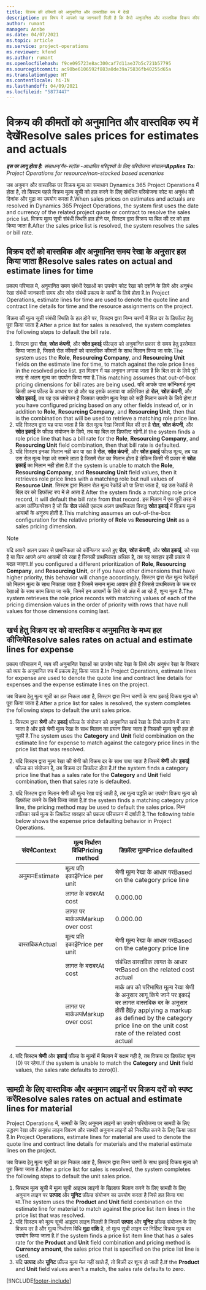 ```yaml
---
title: विक्रय की कीमतों को अनुमानित और वास्तविक रुप में देखें
description: इस विषय में आपको यह जानकारी मिली है कि कैसे अनुमानित और वास्तविक विक्रय कीमतों को सही तरीके से लिया जाता है.
author: rumant
manager: Annbe
ms.date: 04/07/2021
ms.topic: article
ms.service: project-operations
ms.reviewer: kfend
ms.author: rumant
ms.openlocfilehash: f9ce095723e8ac300caf7d11ae37b5c721b57795
ms.sourcegitcommit: ac90be6106592f883a0de39a75836fb40255d65a
ms.translationtype: HT
ms.contentlocale: hi-IN
ms.lasthandoff: 04/09/2021
ms.locfileid: "5877447"
---
```

# <a name="resolve-sales-prices-for-estimates-and-actuals"></a><span data-ttu-id="2265f-103">विक्रय की कीमतों को अनुमानित और वास्तविक रुप में देखें</span><span class="sxs-lookup"><span data-stu-id="2265f-103">Resolve sales prices for estimates and actuals</span></span>

<span data-ttu-id="2265f-104">_**इस पर लागू होता है:** संसाधन/गैर-स्टॉक -आधारित परिदृश्यों के लिए परियोजना संचालन_</span><span class="sxs-lookup"><span data-stu-id="2265f-104">_**Applies To:** Project Operations for resource/non-stocked based scenarios_</span></span>

<span data-ttu-id="2265f-105">जब अनुमान और वास्तविक पर विक्रय मूल्य का समाधान Dynamics 365 Project Operations में होता है, तो सिस्टम पहले विक्रय मूल्य सूची को हल करने के लिए संबंधित परियोजना कोट या अनुबंध की दिनांक और मुद्रा का उपयोग करता है.</span><span class="sxs-lookup"><span data-stu-id="2265f-105">When sales prices on estimates and actuals are resolved in Dynamics 365 Project Operations, the system first uses the date and currency of the related project quote or contract to resolve the sales price list.</span></span> <span data-ttu-id="2265f-106">विक्रय मूल्य सूची संबंधी स्थिति हल होने पर, सिस्टम द्वारा विक्रय या बिल की दर को हल किया जाता है.</span><span class="sxs-lookup"><span data-stu-id="2265f-106">After the sales price list is resolved, the system resolves the sales or bill rate.</span></span>

## <a name="resolve-sales-rates-on-actual-and-estimate-lines-for-time"></a><span data-ttu-id="2265f-107">विक्रय दरों को वास्तविक और अनुमानित समय रेखा के अनुसार हल किया जाता है</span><span class="sxs-lookup"><span data-stu-id="2265f-107">Resolve sales rates on actual and estimate lines for time</span></span>

<span data-ttu-id="2265f-108">प्रकल्प परिचाल मे, अनुमानित समय संबंधी रेखाओं का उपयोग कोट रेखा को दर्शाने के लिये और अनुबंध रेखा संबंधी जानकारी समय और स्रोत संबंधी प्रकल्प के कार्यों के लिये होता है.</span><span class="sxs-lookup"><span data-stu-id="2265f-108">In Project Operations, estimate lines for time are used to denote the quote line and contract line details for time and the resource assignments on the project.</span></span>

<span data-ttu-id="2265f-109">विक्रय की मूल्य सूची संबंधी स्थिति के हल होने पर, सिस्टम द्वारा निम्न चरणों में बिल दर के डिफॉल्ट हेतु पूरा किया जाता है.</span><span class="sxs-lookup"><span data-stu-id="2265f-109">After a price list for sales is resolved, the system completes the following steps to default the bill rate.</span></span>

1. <span data-ttu-id="2265f-110">सिस्टम द्वारा **रोल**, **स्रोत कंपनी**, और **स्रोत इकाई** फील्ड्स को अनुमानित प्रकार से समय हेतु इस्तेमाल किया जाता है, जिससे रोल कीमतों को वास्तविक कीमतों के साथ मिलान किया जा सके.</span><span class="sxs-lookup"><span data-stu-id="2265f-110">The system uses the **Role**, **Resourcing Company**, and **Resourcing Unit** fields on the estimate line for time, to match against the role price lines in the resolved price list.</span></span> <span data-ttu-id="2265f-111">इस मिलान में यह अनुमान लगाया जाता है कि बिल दर के लिये पूरी तरह से अलग मूल्य का उपयोग किया गया है.</span><span class="sxs-lookup"><span data-stu-id="2265f-111">This matching assumes that out-of-box pricing dimensions for bill rates are being used.</span></span> <span data-ttu-id="2265f-112">यदि आपके पास कॉन्फिगर्ड मूल्य किसी अन्य फील्ड के आधार पर हो और यह इसके अलावा या अतिरिक्त हो **रोल**, **स्रोत कंपनी**, और **स्रोत इकाई**, तब यह एक संयोजन है जिसका उपयोग मूल्य रेखा को सही मिलान करने के लिये होगा.</span><span class="sxs-lookup"><span data-stu-id="2265f-112">If you have configured pricing based on any other fields instead of, or in addition to **Role**, **Resourcing Company**, and **Resourcing Unit**, then that is the combination that will be used to retrieve a matching role price line.</span></span>
2. <span data-ttu-id="2265f-113">यदि सिस्टम द्वारा यह पाया जाता है कि रोल मूल्य रेखा जिसमें बिल की दर है **रोल**, **स्रोत कंपनी**, और **स्रोत इकाई** के फील्ड संयोजन के लिये, तब यह बिल दर डिफॉल्ट रहेगी.</span><span class="sxs-lookup"><span data-stu-id="2265f-113">If the system finds a role price line that has a bill rate for the **Role**, **Resourcing Company**, and **Resourcing Unit** field combination, then that bill rate is defaulted.</span></span>
3. <span data-ttu-id="2265f-114">यदि सिस्टम इनका मिलान नही कर पा रहा है **रोल**, **स्रोत कंपनी**, और **स्रोत इकाई** फील्ड मूल्य, तब यह उस रोल मूल्य रेखा को सामने लाता है जिसमें रोल का मिलान होता है लेकिन किसी भी प्रकार से **स्रोत इकाई** का मिलान नही होता है.</span><span class="sxs-lookup"><span data-stu-id="2265f-114">If the system is unable to match the **Role**, **Resourcing Company**, and **Resourcing Unit** field values, then it retrieves role price lines with a matching role but null values of **Resource Unit**.</span></span> <span data-ttu-id="2265f-115">सिस्टम द्वारा मिलान रोल मूल्य रेकॉर्ड को पा लिया जाता है, यह उस रेकॉर्ड से बिल दर को डिफॉल्ट रुप में ले आता है.</span><span class="sxs-lookup"><span data-stu-id="2265f-115">After the system finds a matching role price record, it will default the bill rate from that record.</span></span> <span data-ttu-id="2265f-116">इस मिलान में एक पूरी तरह से अलग कॉन्फिगरेशन है जो कि **रोल** संबंधी एकदम अलग प्राथमिकता विरुद्ध **स्रोत इकाई** में विक्रय मूल्य आयामों के अनुरुप होती है.</span><span class="sxs-lookup"><span data-stu-id="2265f-116">This matching assumes an out-of-the-box configuration for the relative priority of **Role** vs **Resourcing Unit** as a sales pricing dimension.</span></span>

> [!NOTE]
> <span data-ttu-id="2265f-117">यदि आपने अलग प्रकार से प्राथमिकता को कॉन्फिगर करते हुए **रोल**, **स्रोत कंपनी**, और **स्रोत इकाई**, को रखा है या फिर आपने अन्य आयामों को रखा है जिनकी प्राथमिकता अधिक है, तब यह व्यवहार इसी प्रकार से बदल जाएगा.</span><span class="sxs-lookup"><span data-stu-id="2265f-117">If you configured a different prioritization of **Role**, **Resourcing Company**, and **Resourcing Unit**, or if you have other dimensions that have higher priority, this behavior will change accordingly.</span></span> <span data-ttu-id="2265f-118">सिस्टम द्वारा रोल मूल्य रेकॉर्ड्स को मिलान मूल्य के साथ निकाला जाता है जिसमें समान मूल्य आयाम होते हैं जिससे प्राथमिकता के क्रम पर रेखाओं के साथ काम किया जा सकें, जिनमें इन आयामों के लिये जो अंत में आ रहे हैं, शून्य मूल्य है.</span><span class="sxs-lookup"><span data-stu-id="2265f-118">The system retrieves the role price records with matching values of each of the pricing dimension values in the order of priority with rows that have null values for those dimensions coming last.</span></span>

## <a name="resolve-sales-rates-on-actual-and-estimate-lines-for-expense"></a><span data-ttu-id="2265f-119">खर्च हेतु विक्रय दर को वास्तविक व अनुमानित के मध्य हल कीजिये</span><span class="sxs-lookup"><span data-stu-id="2265f-119">Resolve sales rates on actual and estimate lines for expense</span></span>

<span data-ttu-id="2265f-120">प्रकल्प परिचालन में, व्यय की अनुमानित रेखाओं का उपयोग कोट रेखा के लिये और अनुबंध रेखा के विस्तार को व्यय के अनुमानित रुप में प्रकल्प हेतु किया जाता है.</span><span class="sxs-lookup"><span data-stu-id="2265f-120">In Project Operations, estimate lines for expense are used to denote the quote line and contract line details for expenses and the expense estimate lines on the project.</span></span>

<span data-ttu-id="2265f-121">जब विक्रय हेतु मूल्य सूची का हल निकल आता है, सिस्टम द्वारा निम्न चरणों के साथ इकाई विक्रय मूल्य को पूरा किया जाता है.</span><span class="sxs-lookup"><span data-stu-id="2265f-121">After a price list for sales is resolved, the system completes the following steps to default the unit sales price.</span></span>

1. <span data-ttu-id="2265f-122">सिस्टम द्वारा **श्रेणी** और **इकाई** फील्ड के संयोजन को अनुमानित खर्च रेखा के लिये उपयोग में लाया जाता है और इसे श्रेणी मूल्य रेखा के साथ मिलान का प्रयत्न किया जाता है जिसकी मूल्य सूची हल हो चुकी है.</span><span class="sxs-lookup"><span data-stu-id="2265f-122">The system uses the **Category** and **Unit** field combination on the estimate line for expense to match against the category price lines in the price list that was resolved.</span></span>
2. <span data-ttu-id="2265f-123">यदि सिस्टम द्वारा मूल्य रेखा की श्रेणी को विक्रय दर के साथ पाया जाता है जिसमें **श्रेणी** और **इकाई** फील्ड का संयोजन है, तब विक्रय दर डिफॉल्ट होता है.</span><span class="sxs-lookup"><span data-stu-id="2265f-123">If the system finds a category price line that has a sales rate for the **Category** and **Unit** field combination, then that sales rate is defaulted.</span></span>
3. <span data-ttu-id="2265f-124">यदि सिस्टम द्वारा मिलान श्रेणी की मूल्य रेखा पाई जाती है, तब मूल्य पद्धति का उपयोग विक्रय मूल्य को डिफॉल्ट करने के लिये किया जाता है.</span><span class="sxs-lookup"><span data-stu-id="2265f-124">If the system finds a matching category price line, the pricing method may be used to default the sales price.</span></span> <span data-ttu-id="2265f-125">निम्न तालिका खर्च मूल्य के डिफॉल्ट व्यवहार को प्रकल्प परिचालन में दर्शाती है.</span><span class="sxs-lookup"><span data-stu-id="2265f-125">The following table below shows the expense price defaulting behavior in Project Operations.</span></span>

    | <span data-ttu-id="2265f-126">संदर्भ</span><span class="sxs-lookup"><span data-stu-id="2265f-126">Context</span></span> | <span data-ttu-id="2265f-127">मूल्य निर्धारण विधि</span><span class="sxs-lookup"><span data-stu-id="2265f-127">Pricing method</span></span> | <span data-ttu-id="2265f-128">डिफ़ॉल्ट मूल्य</span><span class="sxs-lookup"><span data-stu-id="2265f-128">Price defaulted</span></span> |
    | --- | --- | --- |
    | <span data-ttu-id="2265f-129">अनुमान</span><span class="sxs-lookup"><span data-stu-id="2265f-129">Estimate</span></span> | <span data-ttu-id="2265f-130">मूल्य प्रति इकाई</span><span class="sxs-lookup"><span data-stu-id="2265f-130">Price per unit</span></span> | <span data-ttu-id="2265f-131">श्रेणी मूल्य रेखा के आधार पर</span><span class="sxs-lookup"><span data-stu-id="2265f-131">Based on the category price line</span></span> |
    | &nbsp; | <span data-ttu-id="2265f-132">लागत के बराबर</span><span class="sxs-lookup"><span data-stu-id="2265f-132">At cost</span></span> | <span data-ttu-id="2265f-133">0.00</span><span class="sxs-lookup"><span data-stu-id="2265f-133">0.00</span></span> |
    | &nbsp; | <span data-ttu-id="2265f-134">लागत पर मार्कअप</span><span class="sxs-lookup"><span data-stu-id="2265f-134">Markup over cost</span></span> | <span data-ttu-id="2265f-135">0.00</span><span class="sxs-lookup"><span data-stu-id="2265f-135">0.00</span></span> |
    | <span data-ttu-id="2265f-136">वास्तविक</span><span class="sxs-lookup"><span data-stu-id="2265f-136">Actual</span></span> | <span data-ttu-id="2265f-137">मूल्य प्रति इकाई</span><span class="sxs-lookup"><span data-stu-id="2265f-137">Price per unit</span></span> | <span data-ttu-id="2265f-138">श्रेणी मूल्य रेखा के आधार पर</span><span class="sxs-lookup"><span data-stu-id="2265f-138">Based on the category price line</span></span> |
    | &nbsp; | <span data-ttu-id="2265f-139">लागत के बराबर</span><span class="sxs-lookup"><span data-stu-id="2265f-139">At cost</span></span> | <span data-ttu-id="2265f-140">संबंधित वास्तविक लागत के आधार पर</span><span class="sxs-lookup"><span data-stu-id="2265f-140">Based on the related cost actual</span></span> |
    | &nbsp; | <span data-ttu-id="2265f-141">लागत पर मार्कअप</span><span class="sxs-lookup"><span data-stu-id="2265f-141">Markup over cost</span></span> | <span data-ttu-id="2265f-142">मार्क अप को परिभाषित मूल्य रेखा श्रेणी के अनुसार लागू किये जाने पर इकाई दर लागत वास्तविक दर के अनुसार होती है</span><span class="sxs-lookup"><span data-stu-id="2265f-142">By applying a markup as defined by the category price line on the unit cost rate of the related cost actual</span></span> |

4. <span data-ttu-id="2265f-143">यदि सिस्टम **श्रेणी** और **इकाई** फील्ड के मूल्यों में मिलान में सक्षम नही है, तब विक्रय दर डिफॉल्ट शून्य (0) पर रहेगा.</span><span class="sxs-lookup"><span data-stu-id="2265f-143">If the system is unable to match the **Category** and **Unit** field values, the sales rate defaults to zero(0).</span></span>

## <a name="resolve-sales-rates-on-actual-and-estimate-lines-for-material"></a><span data-ttu-id="2265f-144">सामग्री के लिए वास्तविक और अनुमान लाइनों पर विक्रय दरों को स्पष्ट करें</span><span class="sxs-lookup"><span data-stu-id="2265f-144">Resolve sales rates on actual and estimate lines for material</span></span>

<span data-ttu-id="2265f-145">Project Operations में, सामग्री के लिए अनुमान लाइनों का उपयोग परियोजना पर सामग्री के लिए उद्धरण रेखा और अनुबंध लाइन विवरण और सामग्री अनुमान लाइनों को निरूपित करने के लिए किया जाता है.</span><span class="sxs-lookup"><span data-stu-id="2265f-145">In Project Operations, estimate lines for material are used to denote the quote line and contract line details for materials and the material estimate lines on the project.</span></span>

<span data-ttu-id="2265f-146">जब विक्रय हेतु मूल्य सूची का हल निकल आता है, सिस्टम द्वारा निम्न चरणों के साथ इकाई विक्रय मूल्य को पूरा किया जाता है.</span><span class="sxs-lookup"><span data-stu-id="2265f-146">After a price list for sales is resolved, the system completes the following steps to default the unit sales price.</span></span>

1. <span data-ttu-id="2265f-147">सिस्टम मूल्य सूची में मूल्य सूची आइटम लाइनों के खिलाफ मिलान करने के लिए सामग्री के लिए अनुमान लाइन पर **उत्पाद** और **यूनिट** फ़ील्ड संयोजन का उपयोग करता है जिसे हल किया गया था.</span><span class="sxs-lookup"><span data-stu-id="2265f-147">The system uses the **Product** and **Unit** field combination on the estimate line for material to match against the price list item lines in the price list that was resolved.</span></span>
2. <span data-ttu-id="2265f-148">यदि सिस्टम को मूल्य सूची आइटम लाइन मिलती है जिसमें **उत्पाद** और **यूनिट** फ़ील्ड संयोजन के लिए विक्रय दर है और मूल्य निर्धारण विधि **मुद्रा राशि** है, तो मूल्य सूची लाइन पर निर्दिष्ट विक्रय मूल्य का उपयोग किया जाता है.</span><span class="sxs-lookup"><span data-stu-id="2265f-148">If the system finds a price list item line that has a sales rate for the **Product** and **Unit** field combination and pricing method is **Currency amount**, the sales price that is specified on the price list line is used.</span></span>
3. <span data-ttu-id="2265f-149">यदि **उत्पाद**  और **यूनिट**  फ़ील्ड मूल्य मेल नहीं खाते हैं, तो बिक्री दर शून्य हो जाती है.</span><span class="sxs-lookup"><span data-stu-id="2265f-149">If the **Product** and **Unit** field values aren't a match, the sales rate defaults to zero.</span></span>



[!INCLUDE[footer-include](../includes/footer-banner.md)]
